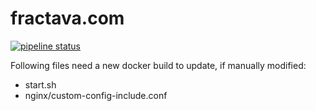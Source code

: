 # fractava.com
[![pipeline status](https://git.fractava.com/fractava/fractava.com/badges/master/pipeline.svg?style=flat-square)](https://git.fractava.com/fractava/fractava.com-docker/-/commits/master)

Following files need a new docker build to update, if manually modified:
- start.sh
- nginx/custom-config-include.conf

